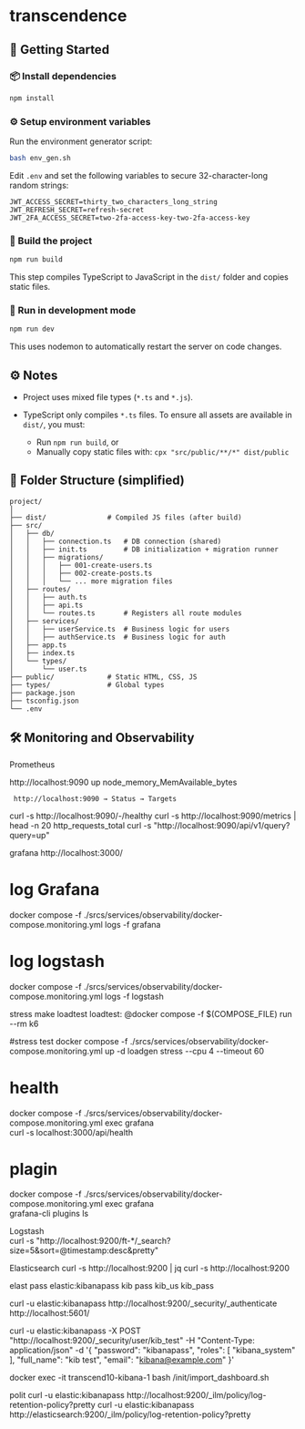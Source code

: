 # transcendence

## 🚀 Getting Started
### 📦 Install dependencies

```bash
npm install
```

### ⚙️ Setup environment variables

Run the environment generator script:
```bash
bash env_gen.sh
```
Edit `.env` and set the following variables to secure 32-character-long random strings:

```
JWT_ACCESS_SECRET=thirty_two_characters_long_string
JWT_REFRESH_SECRET=refresh-secret
JWT_2FA_ACCESS_SECRET=two-2fa-access-key-two-2fa-access-key
```

### 🔧 Build the project
```bash
npm run build
```
This step compiles TypeScript to JavaScript in the `dist/` folder and copies static files.

### 🧪 Run in development mode
```bash
npm run dev
```
This uses nodemon to automatically restart the server on code changes.



## ⚙️ Notes

- Project uses mixed file types (`*.ts` and `*.js`).
- TypeScript only compiles `*.ts` files. To ensure all assets are available in `dist/`, you must:

	- Run `npm run build`, or
	- Manually copy static files with: `cpx "src/public/**/*" dist/public`


## 📁 Folder Structure (simplified)
```
project/
│
├── dist/               # Compiled JS files (after build)
├── src/
│   ├── db/
│   │   ├── connection.ts   # DB connection (shared)
│   │   ├── init.ts         # DB initialization + migration runner
│   │   ├── migrations/
│   │   │   ├── 001-create-users.ts
│   │   │   ├── 002-create-posts.ts
│   │   │   └── ... more migration files
│   ├── routes/
│   │   ├── auth.ts
│   │   ├── api.ts
│   │   └── routes.ts       # Registers all route modules
│   ├── services/
│   │   ├── userService.ts  # Business logic for users
│   │   ├── authService.ts  # Business logic for auth
│   ├── app.ts
│   ├── index.ts
│   └── types/
│       └── user.ts
├── public/             # Static HTML, CSS, JS
├── types/              # Global types
├── package.json
├── tsconfig.json
└── .env
```

## 🛠️ Monitoring and Observability
Prometheus

http://localhost:9090
	up
	node_memory_MemAvailable_bytes

	 http://localhost:9090 → Status → Targets
	


curl -s http://localhost:9090/-/healthy
curl -s http://localhost:9090/metrics | head -n 20
      http_requests_total
curl -s "http://localhost:9090/api/v1/query?query=up"

grafana 
http://localhost:3000/

# log Grafana
docker compose -f ./srcs/services/observability/docker-compose.monitoring.yml logs -f grafana

# log logstash
docker compose -f ./srcs/services/observability/docker-compose.monitoring.yml logs -f logstash


stress make loadtest
loadtest:
	@docker compose -f $(COMPOSE_FILE) run --rm k6



#stress test
docker compose -f ./srcs/services/observability/docker-compose.monitoring.yml up -d loadgen
stress --cpu 4 --timeout 60


#  health 
docker compose -f ./srcs/services/observability/docker-compose.monitoring.yml exec grafana \
  curl -s localhost:3000/api/health

# plagin
docker compose -f ./srcs/services/observability/docker-compose.monitoring.yml exec grafana \
  grafana-cli plugins ls



Logstash							
curl -s "http://localhost:9200/ft-*/_search?size=5&sort=@timestamp:desc&pretty"

Elasticsearch 
curl -s http://localhost:9200 | jq
curl -s http://localhost:9200

elast pass
elastic:kibanapass
kib pass 
kib_us kib_pass 

curl -u elastic:kibanapass http://localhost:9200/_security/_authenticate
http://localhost:5601/


curl -u elastic:kibanapass -X POST "http://localhost:9200/_security/user/kib_test" -H "Content-Type: application/json" -d '{
  "password": "kibanapass",
  "roles": [ "kibana_system" ],
  "full_name": "kib test",
  "email": "kibana@example.com"
}'


docker exec -it transcend10-kibana-1 bash
/init/import_dashboard.sh




polit
curl -u elastic:kibanapass http://localhost:9200/_ilm/policy/log-retention-policy?pretty
curl -u elastic:kibanapass http://elasticsearch:9200/_ilm/policy/log-retention-policy?pretty
